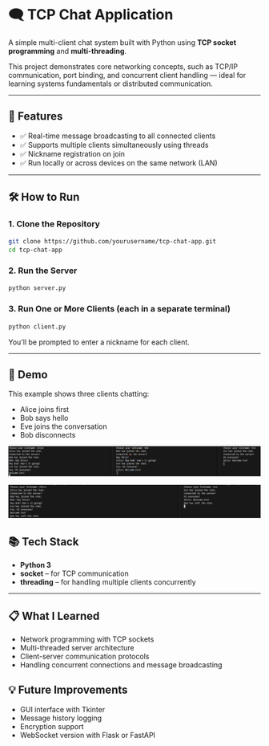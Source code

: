 # 🗨️ TCP Chat Application

A simple multi-client chat system built with Python using **TCP socket programming** and **multi-threading**.

This project demonstrates core networking concepts, such as TCP/IP communication, port binding, and concurrent client handling — ideal for learning systems fundamentals or distributed communication.

---

## 🚀 Features

- ✅ Real-time message broadcasting to all connected clients
- ✅ Supports multiple clients simultaneously using threads
- ✅ Nickname registration on join
- ✅ Run locally or across devices on the same network (LAN)

---

## 🛠 How to Run

### 1. Clone the Repository
```bash
git clone https://github.com/yourusername/tcp-chat-app.git
cd tcp-chat-app
```

### 2. Run the Server
```bash
python server.py
```

### 3. Run One or More Clients (each in a separate terminal)
```bash
python client.py
```

You'll be prompted to enter a nickname for each client.

---

## 🎥 Demo

This example shows three clients chatting:

- Alice joins first
- Bob says hello
- Eve joins the conversation
- Bob disconnects

![Chat Demo](screenshots/chat-demo.png)


![Chat Demo](screenshots/chat-demo2.png)


## 📚 Tech Stack

- **Python 3**
- **socket** – for TCP communication
- **threading** – for handling multiple clients concurrently

---

## 📋 What I Learned

- Network programming with TCP sockets
- Multi-threaded server architecture
- Client-server communication protocols
- Handling concurrent connections and message broadcasting

## 💡 Future Improvements

- GUI interface with Tkinter
- Message history logging
- Encryption support
- WebSocket version with Flask or FastAPI